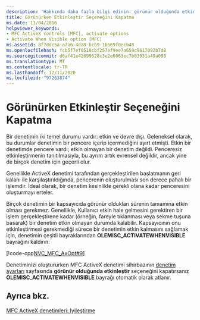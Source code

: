 ```yaml
---
description: 'Hakkında daha fazla bilgi edinin: görünür olduğunda etkinleştir seçeneğini kapatma'
title: Görünürken Etkinleştir Seçeneğini Kapatma
ms.date: 11/04/2016
helpviewer_keywords:
- MFC ActiveX controls [MFC], activate options
- Activate When Visible option [MFC]
ms.assetid: 8f7ddc5a-a7a6-4da8-bcb9-1b569f0ecb48
ms.openlocfilehash: fcb5f7ef0518cbf257ef9ee7a659c9617092b7d8
ms.sourcegitcommit: d6af41e42699628c3e2e6063ec7b03931a49a098
ms.translationtype: MT
ms.contentlocale: tr-TR
ms.lasthandoff: 12/11/2020
ms.locfileid: "97263874"
---
```

# <a name="turning-off-the-activate-when-visible-option"></a>Görünürken Etkinleştir Seçeneğini Kapatma

Bir denetimin iki temel durumu vardır: etkin ve devre dışı. Geleneksel olarak, bu durumlar denetimin bir pencere içerip içermediğini ayırt etmişti. Etkin bir denetimde pencere vardı; etkin olmayan bir denetim değildi. Penceresiz etkinleştirmenin tanıtılmasıyla, bu ayrım artık evrensel değildir, ancak yine de birçok denetim için geçerli olur.

Genellikle ActiveX denetimi tarafından gerçekleştirilen başlatmanın geri kalanı ile karşılaştırıldığında, pencerenin oluşturulması son derece pahalı bir işlemdir. İdeal olarak, bir denetim kesinlikle gerekli olana kadar penceresini oluşturmayı erteler.

Birçok denetimin bir kapsayıcıda görünür oldukları sürenin tamamına etkin olması gerekmez. Genellikle, Kullanıcı etkin hale gelmesini gerektiren bir işlem gerçekleştirene kadar (örneğin, fareyle tıklanması veya sekme tuşuna basarak) bir denetim etkin olmayan durumda kalabilir. Kapsayıcının onu etkinleştirmesi gerekmediği sürece bir denetimin etkin kalmasını sağlamak için, denetimin çeşitli bayraklarından **OLEMISC_ACTIVATEWHENVISIBLE** bayrağını kaldırın:

[!code-cpp[NVC_MFC_AxOpt#9](../mfc/codesnippet/cpp/turning-off-the-activate-when-visible-option_1.cpp)]

Denetiminizi oluştururken MFC ActiveX denetimi sihirbazının [denetim ayarları](../mfc/reference/control-settings-mfc-activex-control-wizard.md) sayfasında **görünür olduğunda etkinleştir** seçeneğini kapatırsanız **OLEMISC_ACTIVATEWHENVISIBLE** bayrağı otomatik olarak atlanır.

## <a name="see-also"></a>Ayrıca bkz.

[MFC ActiveX denetimleri: Iyileştirme](../mfc/mfc-activex-controls-optimization.md)

